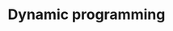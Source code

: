 ---
layout: chapter
title: Dynamic programming
description: Exact enumeration of generative model computations + caching.
status: stub
is_section: false
---
